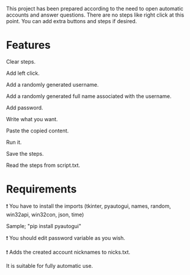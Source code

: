 This project has been prepared according to the need to open automatic accounts and answer questions. There are no steps like right click at this point. You can add extra buttons and steps if desired. 

# Features
Clear steps.

Add left click.

Add a randomly generated username.

Add a randomly generated full name associated with the username.

Add password.

Write what you want.

Paste the copied content.

Run it.

Save the steps.

Read the steps from script.txt.

# Requirements

:exclamation: You have to install the imports (tkinter, pyautogui, names, random, win32api, win32con, json, time)

Sample; "pip install pyautogui"

:exclamation: You should edit password variable as you wish.

:exclamation: Adds the created account nicknames to nicks.txt. 

It is suitable for fully automatic use.
